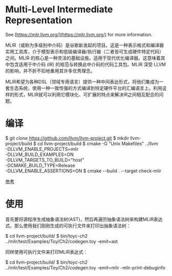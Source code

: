 # Multi-Level Intermediate Representation

See [https://mlir.llvm.org/](https://mlir.llvm.org/) for more information.

MLIR（或称为多级别中介码）是谷歌新发起的项目。这是一种表示格式和编译器实用工具库，介于模型表示和低级编译器/执行器（二者皆可生成硬件特定代码）之间。MLIR 的核心是一种灵活的基础设施，适用于现代优化编译器。这意味着其中包含适用于中介码 (IR) 的规范与转换此中介码的代码工具包。MLIR 深受 LLVM 的影响，并不折不扣地重用其许多优秀理念。


MLIR希望为各种DSL（领域专用语言）提供一种中间表达形式，将他们集成为一套生态系统，使用一种一致性强的方式编译到特定硬件平台的汇编语言上。利用这样的形式，MLIR就可以利用它模块化、可扩展的特点来解决IR之间相互配合的问题。

# 编译

$ git clone https://github.com/llvm/llvm-project.git
$ mkdir llvm-project/build
$ cd llvm-project/build
$ cmake -G "Unix Makefiles" ../llvm \
     -DLLVM_ENABLE_PROJECTS=mlir \
     -DLLVM_BUILD_EXAMPLES=ON \
     -DLLVM_TARGETS_TO_BUILD="host" \
     -DCMAKE_BUILD_TYPE=Release \
     -DLLVM_ENABLE_ASSERTIONS=ON 
$ cmake --build . --target check-mlir


[参考](https://www.zhihu.com/people/zhang-hong-bin-99/posts)



# 使用 


首先要将源程序生成抽象语法树(AST)，然后再遍历抽象语法树来构建MLIR表达式。那么使用我们刚刚生成的可执行文件来打印出抽象语法树：

$ cd llvm-project/build/
$ bin/toyc-ch2 ../mlir/test/Examples/Toy/Ch2/codegen.toy -emit=ast

同样使用可执行文件来打印MLIR表达式：

$ cd llvm-project/build/
$ bin/toyc-ch2 ../mlir/test/Examples/Toy/Ch2/codegen.toy -emit=mlir -mlir-print-debuginfo




